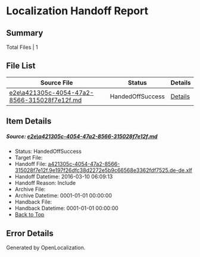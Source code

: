 # <a name='report-top'></a> Localization Handoff Report

## Summary
 Total Files | 1

## File List
 Source File | Status | Details 
 ----------- | ------ | ------- 
 [e2e\a421305c-4054-47a2-8566-315028f7e12f.md](https://github.com/OpenLocalizationTest/oltest/blob/501918f25b174c0bd8593c04eb4febfe21a5a02b/e2e/a421305c-4054-47a2-8566-315028f7e12f.md) | HandedOffSuccess | [Details](#aa9f5880c7e3b4850e6a9e700f85ae36c0e7f7d11)

## Item Details
##### <a name='aa9f5880c7e3b4850e6a9e700f85ae36c0e7f7d11'></a> Source: [e2e\a421305c-4054-47a2-8566-315028f7e12f.md](https://github.com/OpenLocalizationTest/oltest/blob/501918f25b174c0bd8593c04eb4febfe21a5a02b/e2e/a421305c-4054-47a2-8566-315028f7e12f.md)
* Status: HandedOffSuccess
* Target File: 
* Handoff File: [a421305c-4054-47a2-8566-315028f7e12f.9e197f26dfc38d2272e5b9c66568e3362fdf7525.de-de.xlf](https://github.com/OpenLocalizationTestOrg/olhandoff/blob/f740fbccb6a15d44a8bbc4ea3db488afe63498c0/ol-handoff/OpenLocalizationTestOrg/oltest.de-de/xinjiang/ht/a421305c-4054-47a2-8566-315028f7e12f.9e197f26dfc38d2272e5b9c66568e3362fdf7525.de-de.xlf)
* Handoff Datetime: 2016-03-10 06:09:13
* Handoff Reason: Include
* Archive File: 
* Archive Datetime: 0001-01-01 00:00:00
* Handback File: 
* Handback Datetime: 0001-01-01 00:00:00
* [Back to Top](#report-top)


## Error Details

Generated by OpenLocalization.
